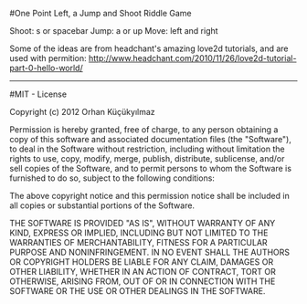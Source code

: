 #One Point Left,
 a Jump and Shoot Riddle Game

Shoot: s or spacebar
Jump: a or up
Move: left and right


Some of the ideas are from headchant's amazing love2d tutorials, and are used with permition:
http://www.headchant.com/2010/11/26/love2d-tutorial-part-0-hello-world/

----------------------------------------
#MIT - License

Copyright (c) 2012 Orhan Küçükyılmaz

Permission is hereby granted, free of charge, to any person obtaining a copy of this software and associated documentation files (the "Software"), to deal in the Software without restriction, including without limitation the rights to use, copy, modify, merge, publish, distribute, sublicense, and/or sell copies of the Software, and to permit persons to whom the Software is furnished to do so, subject to the following conditions:

The above copyright notice and this permission notice shall be included in all copies or substantial portions of the Software.

THE SOFTWARE IS PROVIDED "AS IS", WITHOUT WARRANTY OF ANY KIND, EXPRESS OR IMPLIED, INCLUDING BUT NOT LIMITED TO THE WARRANTIES OF MERCHANTABILITY, FITNESS FOR A PARTICULAR PURPOSE AND NONINFRINGEMENT. IN NO EVENT SHALL THE AUTHORS OR COPYRIGHT HOLDERS BE LIABLE FOR ANY CLAIM, DAMAGES OR OTHER LIABILITY, WHETHER IN AN ACTION OF CONTRACT, TORT OR OTHERWISE, ARISING FROM, OUT OF OR IN CONNECTION WITH THE SOFTWARE OR THE USE OR OTHER DEALINGS IN THE SOFTWARE.